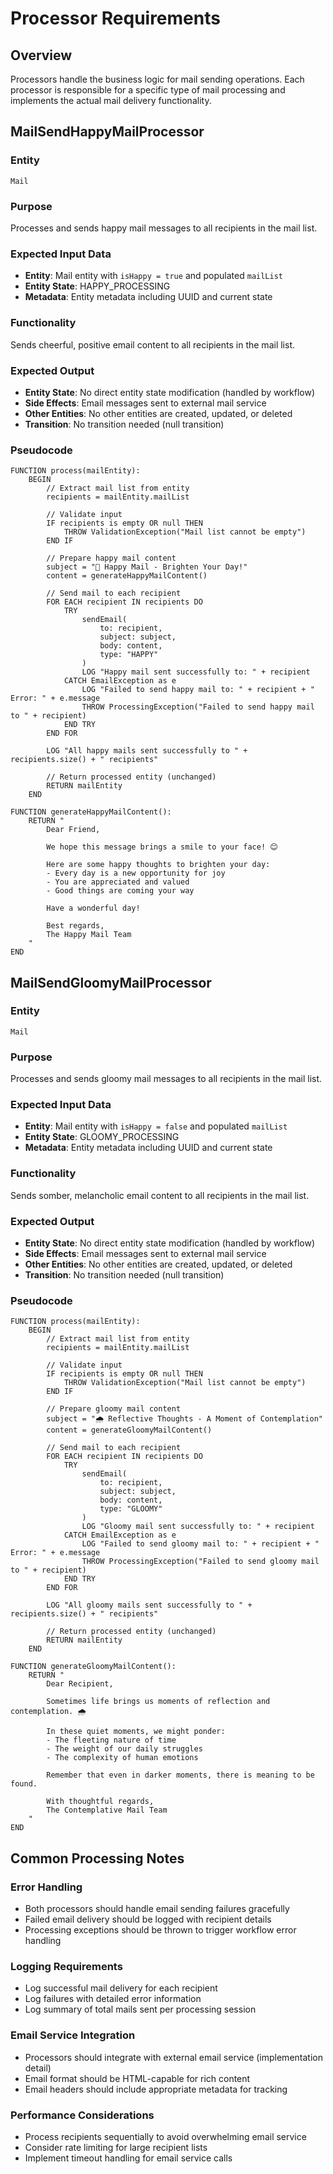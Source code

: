 # Processor Requirements

## Overview
Processors handle the business logic for mail sending operations. Each processor is responsible for a specific type of mail processing and implements the actual mail delivery functionality.

## MailSendHappyMailProcessor

### Entity
`Mail`

### Purpose
Processes and sends happy mail messages to all recipients in the mail list.

### Expected Input Data
- **Entity**: Mail entity with `isHappy = true` and populated `mailList`
- **Entity State**: HAPPY_PROCESSING
- **Metadata**: Entity metadata including UUID and current state

### Functionality
Sends cheerful, positive email content to all recipients in the mail list.

### Expected Output
- **Entity State**: No direct entity state modification (handled by workflow)
- **Side Effects**: Email messages sent to external mail service
- **Other Entities**: No other entities are created, updated, or deleted
- **Transition**: No transition needed (null transition)

### Pseudocode
```
FUNCTION process(mailEntity):
    BEGIN
        // Extract mail list from entity
        recipients = mailEntity.mailList
        
        // Validate input
        IF recipients is empty OR null THEN
            THROW ValidationException("Mail list cannot be empty")
        END IF
        
        // Prepare happy mail content
        subject = "🌟 Happy Mail - Brighten Your Day!"
        content = generateHappyMailContent()
        
        // Send mail to each recipient
        FOR EACH recipient IN recipients DO
            TRY
                sendEmail(
                    to: recipient,
                    subject: subject,
                    body: content,
                    type: "HAPPY"
                )
                LOG "Happy mail sent successfully to: " + recipient
            CATCH EmailException as e
                LOG "Failed to send happy mail to: " + recipient + " Error: " + e.message
                THROW ProcessingException("Failed to send happy mail to " + recipient)
            END TRY
        END FOR
        
        LOG "All happy mails sent successfully to " + recipients.size() + " recipients"
        
        // Return processed entity (unchanged)
        RETURN mailEntity
    END
    
FUNCTION generateHappyMailContent():
    RETURN "
        Dear Friend,
        
        We hope this message brings a smile to your face! 😊
        
        Here are some happy thoughts to brighten your day:
        - Every day is a new opportunity for joy
        - You are appreciated and valued
        - Good things are coming your way
        
        Have a wonderful day!
        
        Best regards,
        The Happy Mail Team
    "
END
```

## MailSendGloomyMailProcessor

### Entity
`Mail`

### Purpose
Processes and sends gloomy mail messages to all recipients in the mail list.

### Expected Input Data
- **Entity**: Mail entity with `isHappy = false` and populated `mailList`
- **Entity State**: GLOOMY_PROCESSING
- **Metadata**: Entity metadata including UUID and current state

### Functionality
Sends somber, melancholic email content to all recipients in the mail list.

### Expected Output
- **Entity State**: No direct entity state modification (handled by workflow)
- **Side Effects**: Email messages sent to external mail service
- **Other Entities**: No other entities are created, updated, or deleted
- **Transition**: No transition needed (null transition)

### Pseudocode
```
FUNCTION process(mailEntity):
    BEGIN
        // Extract mail list from entity
        recipients = mailEntity.mailList
        
        // Validate input
        IF recipients is empty OR null THEN
            THROW ValidationException("Mail list cannot be empty")
        END IF
        
        // Prepare gloomy mail content
        subject = "🌧️ Reflective Thoughts - A Moment of Contemplation"
        content = generateGloomyMailContent()
        
        // Send mail to each recipient
        FOR EACH recipient IN recipients DO
            TRY
                sendEmail(
                    to: recipient,
                    subject: subject,
                    body: content,
                    type: "GLOOMY"
                )
                LOG "Gloomy mail sent successfully to: " + recipient
            CATCH EmailException as e
                LOG "Failed to send gloomy mail to: " + recipient + " Error: " + e.message
                THROW ProcessingException("Failed to send gloomy mail to " + recipient)
            END TRY
        END FOR
        
        LOG "All gloomy mails sent successfully to " + recipients.size() + " recipients"
        
        // Return processed entity (unchanged)
        RETURN mailEntity
    END
    
FUNCTION generateGloomyMailContent():
    RETURN "
        Dear Recipient,
        
        Sometimes life brings us moments of reflection and contemplation. 🌧️
        
        In these quiet moments, we might ponder:
        - The fleeting nature of time
        - The weight of our daily struggles
        - The complexity of human emotions
        
        Remember that even in darker moments, there is meaning to be found.
        
        With thoughtful regards,
        The Contemplative Mail Team
    "
END
```

## Common Processing Notes

### Error Handling
- Both processors should handle email sending failures gracefully
- Failed email delivery should be logged with recipient details
- Processing exceptions should be thrown to trigger workflow error handling

### Logging Requirements
- Log successful mail delivery for each recipient
- Log failures with detailed error information
- Log summary of total mails sent per processing session

### Email Service Integration
- Processors should integrate with external email service (implementation detail)
- Email format should be HTML-capable for rich content
- Email headers should include appropriate metadata for tracking

### Performance Considerations
- Process recipients sequentially to avoid overwhelming email service
- Consider rate limiting for large recipient lists
- Implement timeout handling for email service calls
